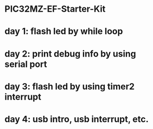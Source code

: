 # PIC32MZ-EF-Starter-Kit
# day 1: flash led by while loop
# day 2: print debug info by using serial port
# day 3: flash led by using timer2 interrupt
# day 4: usb intro, usb interrupt, etc.
